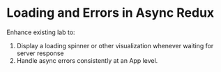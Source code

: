 Loading and Errors in Async Redux
===

Enhance existing lab to:

1. Display a loading spinner or other visualization whenever waiting for server response 
1. Handle async errors consistently at an App level.
